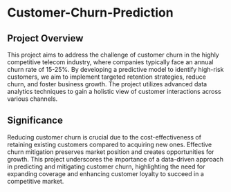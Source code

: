 # Customer-Churn-Prediction

## Project Overview
This project aims to address the challenge of customer churn in the highly competitive telecom industry, where companies typically face an annual churn rate of 15-25%. By developing a predictive model to identify high-risk customers, we aim to implement targeted retention strategies, reduce churn, and foster business growth. The project utilizes advanced data analytics techniques to gain a holistic view of customer interactions across various channels.

## Significance
Reducing customer churn is crucial due to the cost-effectiveness of retaining existing customers compared to acquiring new ones. Effective churn mitigation preserves market position and creates opportunities for growth. This project underscores the importance of a data-driven approach in predicting and mitigating customer churn, highlighting the need for expanding coverage and enhancing customer loyalty to succeed in a competitive market.

